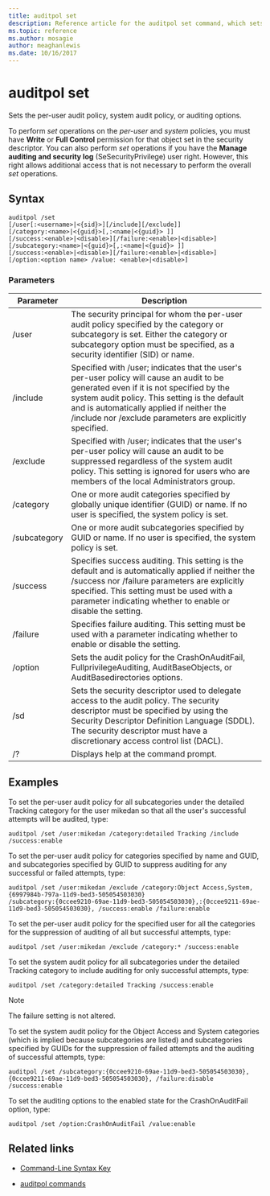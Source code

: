 ```yaml
---
title: auditpol set
description: Reference article for the auditpol set command, which sets the per-user audit policy, system audit policy, or auditing options.
ms.topic: reference
ms.author: mosagie
author: meaghanlewis
ms.date: 10/16/2017
---
```

# auditpol set



Sets the per-user audit policy, system audit policy, or auditing options.

To perform *set* operations on the *per-user* and *system* policies, you must have **Write** or **Full Control** permission for that object set in the security descriptor. You can also perform *set* operations if you have the **Manage auditing and security log** (SeSecurityPrivilege) user right. However, this right allows additional access that is not necessary to perform the overall *set* operations.

## Syntax

```
auditpol /set
[/user[:<username>|<{sid}>][/include][/exclude]]
[/category:<name>|<{guid}>[,:<name|<{guid}> ]]
[/success:<enable>|<disable>][/failure:<enable>|<disable>]
[/subcategory:<name>|<{guid}>[,:<name|<{guid}> ]]
[/success:<enable>|<disable>][/failure:<enable>|<disable>]
[/option:<option name> /value: <enable>|<disable>]
```

### Parameters

| Parameter | Description |
| --------- | ----------- |
| /user | The security principal for whom the per-user audit policy specified by the category or subcategory is set. Either the category or subcategory option must be specified, as a security identifier (SID) or name. |
| /include | Specified with /user; indicates that the user's per-user policy will cause an audit to be generated even if it is not specified by the system audit policy. This setting is the default and is automatically applied if neither the /include nor /exclude parameters are explicitly specified. |
| /exclude | Specified with /user; indicates that the user's per-user policy will cause an audit to be suppressed regardless of the system audit policy. This setting is ignored for users who are members of the local Administrators group. |
| /category | One or more audit categories specified by globally unique identifier (GUID) or name. If no user is specified, the system policy is set. |
| /subcategory | One or more audit subcategories specified by GUID or name. If no user is specified, the system policy is set. |
| /success | Specifies success auditing. This setting is the default and is automatically applied if neither the /success nor /failure parameters are explicitly specified. This setting must be used with a parameter indicating whether to enable or disable the setting. |
| /failure | Specifies failure auditing. This setting must be used with a parameter indicating whether to enable or disable the setting. |
| /option | Sets the audit policy for the CrashOnAuditFail, FullprivilegeAuditing, AuditBaseObjects, or AuditBasedirectories options. |
| /sd | Sets the security descriptor used to delegate access to the audit policy. The security descriptor must be specified by using the Security Descriptor Definition Language (SDDL). The security descriptor must have a discretionary access control list (DACL). |
| /? | Displays help at the command prompt. |

## Examples

To set the per-user audit policy for all subcategories under the detailed Tracking category for the user mikedan so that all the user's successful attempts will be audited, type:

```
auditpol /set /user:mikedan /category:detailed Tracking /include /success:enable
```

To set the per-user audit policy for categories specified by name and GUID, and subcategories specified by GUID to suppress auditing for any successful or failed attempts, type:

```
auditpol /set /user:mikedan /exclude /category:Object Access,System,{6997984b-797a-11d9-bed3-505054503030}
/subcategory:{0ccee9210-69ae-11d9-bed3-505054503030},:{0ccee9211-69ae-11d9-bed3-505054503030}, /success:enable /failure:enable
```

To set the per-user audit policy for the specified user for all the categories for the suppression of auditing of all but successful attempts, type:
```
auditpol /set /user:mikedan /exclude /category:* /success:enable
```

To set the system audit policy for all subcategories under the detailed Tracking category to include auditing for only successful attempts, type:

```
auditpol /set /category:detailed Tracking /success:enable
```

> [!NOTE]
> The failure setting is not altered.

To set the system audit policy for the Object Access and System categories (which is implied because subcategories are listed) and subcategories specified by GUIDs for the suppression of failed attempts and the auditing of successful attempts, type:

```
auditpol /set /subcategory:{0ccee9210-69ae-11d9-bed3-505054503030},{0ccee9211-69ae-11d9-bed3-505054503030}, /failure:disable /success:enable
```

To set the auditing options to the enabled state for the CrashOnAuditFail option, type:

```
auditpol /set /option:CrashOnAuditFail /value:enable
```

## Related links

- [Command-Line Syntax Key](command-line-syntax-key.md)

- [auditpol commands](auditpol.md)

